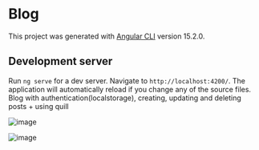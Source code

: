 # Blog

This project was generated with [Angular CLI](https://github.com/angular/angular-cli) version 15.2.0.

## Development server

Run `ng serve` for a dev server. Navigate to `http://localhost:4200/`. The application will automatically reload if you change any of the source files.
Blog with authentication(localstorage), creating, updating and deleting posts + using quill

![image](https://user-images.githubusercontent.com/90182109/228832916-55e88a22-5912-48a5-81c8-bec716fa574a.png)

![image](https://user-images.githubusercontent.com/90182109/228833262-4d8c78e4-5930-452d-b840-f17693ce2e06.png)




